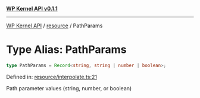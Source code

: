 [**WP Kernel API v0.1.1**](../../README.md)

---

[WP Kernel API](../../README.md) / [resource](../README.md) / PathParams

# Type Alias: PathParams

```ts
type PathParams = Record<string, string | number | boolean>;
```

Defined in: [resource/interpolate.ts:21](https://github.com/theGeekist/wp-kernel/blob/main/packages/kernel/src/resource/interpolate.ts#L21)

Path parameter values (string, number, or boolean)
